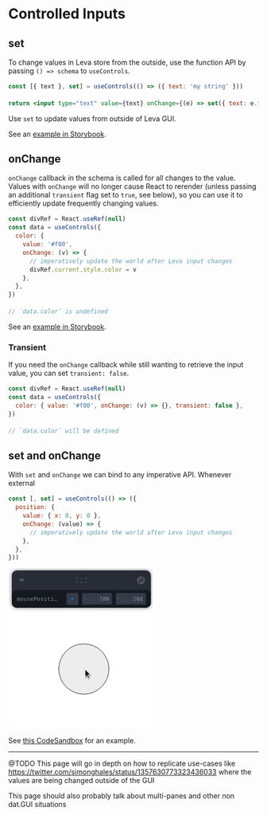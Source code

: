 # Controlled Inputs

## set

To change values in Leva store from the outside, use the function API by passing `() => schema` to `useControls`.

```jsx
const [{ text }, set] = useControls(() => ({ text: 'my string' }))

return <input type="text" value={text} onChange={(e) => set({ text: e.target.value })} />
```

Use `set` to update values from outside of Leva GUI.

See an [example in Storybook](https://leva.pmnd.rs/?path=/story/misc-controlled-inputs--external-updates-with-set).

## onChange

`onChange` callback in the schema is called for all changes to the value. Values with `onChange` will no longer cause React to rerender (unless passing an additional `transient` flag set to `true`, see below), so you can use it to efficiently update frequently changing values.

```jsx
const divRef = React.useRef(null)
const data = useControls({
  color: {
    value: '#f00',
    onChange: (v) => {
      // imperatively update the world after Leva input changes
      divRef.current.style.color = v
    },
  },
})

// `data.color` is undefined
```

See an [example in Storybook](https://leva.pmnd.rs/?path=/story/misc-input-options--on-change).

### Transient
If you need the `onChange` callback while still wanting to retrieve the input value, you can set `transient: false`.

```jsx
const divRef = React.useRef(null)
const data = useControls({
  color: { value: '#f00', onChange: (v) => {}, transient: false },
})

// `data.color` will be defined
```

## set and onChange

With `set` and `onChange` we can bind to any imperative API. Whenever external

```jsx
const [, set] = useControls(() => ({
  position: {
    value: { x: 0, y: 0 },
    onChange: (value) => {
      // imperatively update the world after Leva input changes
    },
  },
}))
```

[codesandbox-drag]: (https://codesandbox.io/s/leva-controlled-input-71dkb?file=/src/App.tsx)

[![dragging circle while Leva GUI updates](./circle-drag.gif)][codesandbox-drag]

See [this CodeSandbox][codesandbox-drag] for an example.

---

@TODO
This page will go in depth on how to replicate use-cases like https://twitter.com/simonghales/status/1357630773323436033
where the values are being changed outside of the GUI

This page should also probably talk about multi-panes and other non dat.GUI situations
